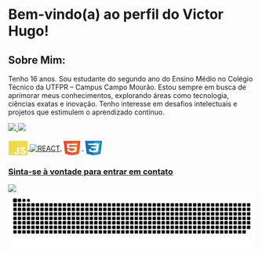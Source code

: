 # Bem-vindo(a) ao perfil do Victor Hugo!
## Sobre Mim:
Tenho 16 anos. Sou estudante do segundo ano do Ensino Médio no Colégio Técnico da UTFPR – Campus Campo Mourão. Estou sempre em busca de aprimorar meus conhecimentos, explorando áreas como tecnologia, ciências exatas e inovação. Tenho interesse em desafios intelectuais e projetos que estimulem o aprendizado contínuo.

 <div>
   <a href="https://github.com/Victor-Hugo-Freire">
   <img height="180em" src="https://github-readme-stats.vercel.app/api?username=Victor-Hugo-Freire&show_icons=true&theme=dark&include_all_commits=true&count_private=true"/>
   <img height="180em" src="https://github-readme-stats.vercel.app/api/top-langs/?username=Victor-Hugo-Freire&layout=compact&langs_count=6&theme=dark"/>
</div>
    
<div style="display: inline_block"><br>
  <img align="center" alt="Js" height="30" width="40" src="https://raw.githubusercontent.com/devicons/devicon/master/icons/javascript/javascript-plain.svg">
  <img align="center" alt="REACT" height="30" src="https://cdn.jsdelivr.net/gh/devicons/devicon@latest/icons/react/react-original.svg" />      
  <img align="center" alt="HTML" height="30" width="40" src="https://raw.githubusercontent.com/devicons/devicon/master/icons/html5/html5-original.svg">
  <img align="center" alt="CSS" height="30" width="40" src="https://raw.githubusercontent.com/devicons/devicon/master/icons/css3/css3-original.svg">
</div>
 

 
### Sinta-se à vontade para entrar em contato
 
<div> 
  <a href = "mailto:victor.torugo.freire@gmail.com"><img src="https://img.shields.io/badge/-Gmail-%23333?style=for-the-badge&logo=gmail&logoColor=white" target="_blank"></a>
</div>

<picture align="center">
  <source media="(prefers-color-scheme: dark)" srcset="https://raw.githubusercontent.com/Victor-Hugo-Freire/Victor-Hugo-Freire/output/github-contribution-grid-snake-dark.svg">
  <source media="(prefers-color-scheme: light)" srcset="https://raw.githubusercontent.com/Victor-Hugo-Freire/Victor-Hugo-Freire/output/github-contribution-grid-snake-dark.svg">
  <img align="center" alt="github contribution grid snake animation" src="https://raw.githubusercontent.com/Victor-Hugo-Freire/Victor-Hugo-Freire/output/github-contribution-grid-snake.svg">
</picture>
